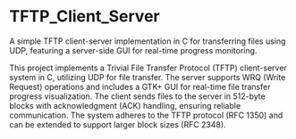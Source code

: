 # TFTP_Client_Server
A simple TFTP client-server implementation in C for transferring files using UDP, featuring a server-side GUI for real-time progress monitoring.

This project implements a Trivial File Transfer Protocol (TFTP) client-server system in C, utilizing UDP for file transfer. The server supports WRQ (Write Request) operations and includes a GTK+ GUI for real-time file transfer progress visualization. The client sends files to the server in 512-byte blocks with acknowledgment (ACK) handling, ensuring reliable communication. The system adheres to the TFTP protocol (RFC 1350) and can be extended to support larger block sizes (RFC 2348).
